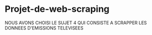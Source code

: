 # Projet-de-web-scraping
NOUS AVONS CHOISI LE SUJET 4 QUI CONSISTE A SCRAPPER LES DONNEES D'EMISSIONS TELEVISEES
